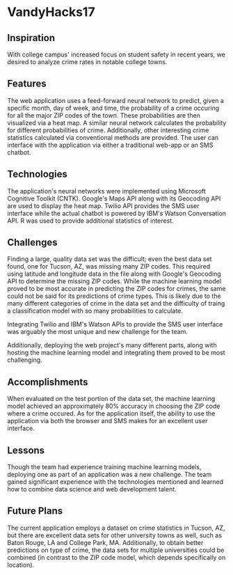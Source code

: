 # VandyHacks17

## Inspiration
With college campus' increased focus on student safety in recent years, we desired to analyze crime rates in notable college towns.

## Features
The web application uses a feed-forward neural network to predict, given a specific month, day of week, and time, the probability of a crime occuring for all the major ZIP codes of the town. These probabilities are then visualized via a heat map. A similar neural network calculates the probability for different probabilities of crime. Additionally, other interesting crime statistics calculated via conventional methods are provided. The user can interface with the application via either a traditional web-app or an SMS chatbot.

## Technologies 
The application's neural networks were implemented using Microsoft Cognitive Toolkit (CNTK). Google's Maps API along with its Geocoding API are used to display the heat map. Twilio API provides the SMS user interface while the actual chatbot is powered by IBM's Watson Conversation API. R was used to provide additional statistics of interest.

## Challenges
Finding a large, quality data set was the difficult; even the best data set found, one for Tucson, AZ, was missing many ZIP codes. This required using latitude and longitude data in the file along with Google's Geocoding API to determine the missing ZIP codes. While the machine learning model proved to be most accurate in predicting the ZIP codes for crimes, the same could not be said for its predictions of crime types. This is likely due to the many different categories of crime in the data set and the difficulty of traing a classification model with so many probabilities to calculate.

Integrating Twilio and IBM's Watson APIs to provide the SMS user interface was arguably the most unique and new challenge for the team.

Additionally, deploying the web project's many different parts, along with hosting the machine learning model and integrating them proved to be most challenging.

## Accomplishments
When evaluated on the test portion of the data set, the machine learning model achieved an approximately 80% accuracy in choosing the ZIP code where a crime occured. As for the application itself, the ability to use the application via both the browser and SMS makes for an excellent user interface.

## Lessons
Though the team had experience training machine learning models, deploying one as part of an application was a new challenge. The team gained significant experience with the technologies mentioned and learned how to combine data science and web development talent.

## Future Plans
The current application employs a dataset on crime statistics in Tucson, AZ, but there are excellent data sets for other university towns as well, such as Baton Rouge, LA and College Park, MA. Additionally, to obtain better predictions on type of crime, the data sets for multiple universities could be combined (in contrast to the ZIP code model, which depends specifically on location).
